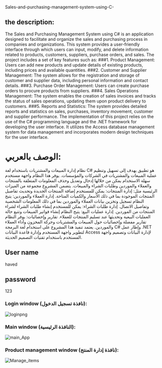  Sales-and-purchasing-management-system-using-C-
## the description:
The Sales and Purchasing Management System using C# is an application designed to facilitate and organize the sales and purchasing process in companies and organizations. This system provides a user-friendly interface through which users can input, modify, and delete information related to products, customers, suppliers, purchase orders, and sales.
The project includes a set of key features such as:
###1. Product Management:
Users can add new products and update details of existing products, including prices and available quantities.
###2. Customer and Supplier Management:
The system allows for the registration and storage of customer and supplier data, including personal information and contact details.
###3. Purchase Order Management:
Users can create purchase orders to procure products from suppliers.
###4. Sales Operations Management:
The system enables the creation of sales invoices and tracks the status of sales operations, updating them upon product delivery to customers.
###5. Reports and Statistics:
The system provides detailed reports and statistics on sales, purchases, inventory movement, customer and supplier performance.
The implementation of this project relies on the use of the C# programming language and the .NET framework for developing the user interface. It utilizes the Access database management system for data management and incorporates modern design techniques for the user interface.

# الوصف بالعربي: 
نظام إدارة المبيعات والمشتريات باستخدام لغة C# هو تطبيق يهدف إلى تسهيل وتنظيم عملية المبيعات والمشتريات في الشركات والمؤسسات. يوفر هذا النظام واجهة مستخدم سهلة الاستخدام يمكن من خلالها إدخال وتعديل وحذف المعلومات المتعلقة بالمنتجات والعملاء والموردين وطلبات الشراء والمبيعات.
يتضمن المشروع مجموعة من الميزات الرئيسية مثل:
إدارة المنتجات: يمكن للمستخدم إضافة المنتجات الجديدة وتحديث تفاصيل المنتجات الموجودة بما في ذلك الأسعار والكميات المتاحة.
إدارة العملاء والموردين: يتيح النظام تسجيل وتخزين بيانات العملاء والموردين بما في ذلك المعلومات الشخصية وتفاصيل الاتصال.
إدارة طلبات الشراء: يمكن للمستخدم إنشاء طلبات الشراء لشراء المنتجات من الموردين. 
إدارة عمليات البيع: يتيح النظام إنشاء فواتير المبيعات وتتبع حالة العمليات البيعية وتحديثها عند تسليم المنتجات للعملاء.
تقارير وإحصائيات: يوفر النظام تقارير مفصلة وإحصائيات حول المبيعات والمشتريات وحركة المخزون وأداء العملاء والموردين.
يعتمد تنفيذ هذا المشروع على استخدام لغة البرمجة C# وإطار عمل .NET لتطوير واجهة المستخدم وإدارة قاعدة البيانات Access لإدارة البيانات وتصميم واجهة المستخدم باستخدام تقنيات التصميم الحديثة.


## User name
haved

## password 
123

### Login window (نافذة تسجيل الدخول):
![loginpng](https://github.com/HavedAlhadi/Student-Management-Project-Using-C-Sharp/assets/130609547/3dc2fbf0-4920-4d9c-bf24-93a900d0b0b1)

### Main window (النافذة الرئيسية):
![main_App](https://github.com/HavedAlhadi/Student-Management-Project-Using-C-Sharp/assets/130609547/c0f101a5-b7f5-482a-981a-6a7d874f0b71)

### Product management window (نافذة إدارة المنتج):
![Manage_items](https://github.com/HavedAlhadi/Student-Management-Project-Using-C-Sharp/assets/130609547/fa68938a-d162-4214-b991-a4f057454565)

